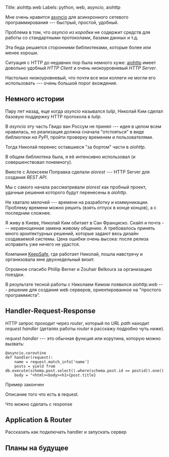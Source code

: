 Title: aiohttp.web
Labels: python, web, asyncio, aiohttp

Мне очень нравится
[asyncio](https://docs.python.org/dev/library/asyncio.html) для
асинхронного сетевого программирования --- быстрый, простой, удобный.

Проблема в том, что *asyncio* *из коробки* не содержит средств для
работы со стандартными протоколами, базами данных и т.д.

Эта беда решается сторонними библиотеками, которые более или менее хороши.

Ситуация с HTTP до недавних пор была немного хуже:
[aiohttp](http://aiohttp.readthedocs.org/) имеет довольно удобный
*HTTP Client* и очень низкоуровневый *HTTP Server*.

Настолько низкоуровневый, что почти все мои коллеги не могли его
использовать --- очень большой порог вхождения.

Немного истории
---------------

Пару лет назад, еще когда *asyncio* назывался *tulip*, Николай Ким
сделал базовую поддержку HTTP протокола в *tulip*.

В *asyncio* эту часть Гвидо ван Россум не принял --- идея в целом всем
нравилась, но реализация должна сначала "отстояться" в виде
*библиотеки на PyPI*, пройти проверку временем и пользователями.

Тогда Николай перенес оставшиеся "за бортом" части в *aiohttp*.

В общем библиотека была, я её интенсивно использовал (и совершенствовал понемногу).

Вместе с Алексеем Поправка сделали *aiorest* --- HTTP Server для создания *REST API*.

Мы с самого начала рассматривали *aiorest* как пробный проект, удачные
решения которого будут перенесены в *aiohttp*.

Не хватало мелочей --- времени на разработку и коммуникации. Проблему
времени можно решить (взять отпуск в конце концов), а с последним
сложнее.

Я живу в Киеве, Николай Ким обитает в Сан Франциско.  Скайп и почта
--- неравноценная замена живому общению. А требовалось принять много
архитектурных решений, которые задают весь дизайн создаваемой
системы. Цена ошибки очень высока: после релиза исправить уже ничего
не удастся.

Компания [KeepSafe](https://www.getkeepsafe.com/), где работает
Николай, пошла навстречу и организовала мне двухнедельный визит.

Огромное спасибо Phillip Berner и Zouhair Belkoura за организацию поездки.

В результате тесной работы с Николаем Кимом появился *aiohttp.web* ---
решение для создания web серверов, ориентированное на "простого
программиста".

Handler-Request-Response
------------------------

HTTP запрос проходит через *router*, который по *URL path* находит
*request handler* (деталях работы *router* я расскажу подробно чуть
ниже).

*request handler* --- это обычная функция или корутина, которую можно вызвать:

    @asyncio.coroutine
    def handler(request):
        name = request.match_info['name']
        posts = yield from db.execute(schema.post.select().where(schema.post.id == postid)).one()
        body = "<html><body><h1>{post.title}
        

Пример закончен

Описание того что есть в request.

Что можно сделать с response

Application & Router
--------------------


Рассказать как подключать handler и запускать сервер

Планы на будущее
----------------


